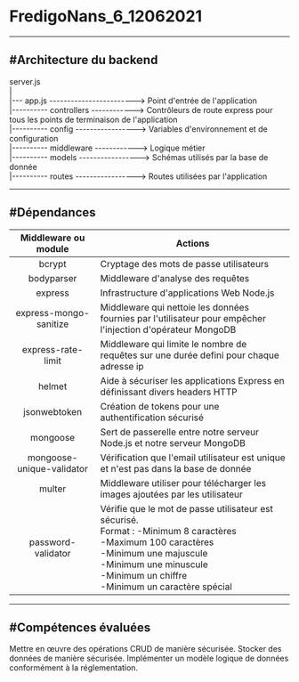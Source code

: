﻿# FredigoNans_6_12062021
----------------------------
#Architecture du backend
----------------------------
server.js          
    |           
    |--- app.js ------------------------> Point d'entrée de l'application            
           |---------- controllers ------------> Contrôleurs de route express pour tous les points de terminaison de l'application            
           |---------- config -----------------> Variables d'environnement et de configuration             
           |---------- middleware ------------> Logique métier                
           |---------- models -----------------> Schémas utilisés par la base de donnée                 
           |---------- routes -----------------> Routes utilisées par l'application                        

----------------------------
#Dépendances
-------------------------------
|Middleware ou module|Actions|
|:-------------------------:|-----------------------------------|
|bcrypt|  Cryptage des mots de passe utilisateurs|
|bodyparser| Middleware d'analyse des requêtes|
|express | Infrastructure d'applications Web Node.js|
|express-mongo-sanitize | Middleware qui nettoie les données fournies par l'utilisateur pour empêcher l'injection d'opérateur MongoDB|
|express-rate-limit | Middleware qui limite le nombre de requêtes sur une durée defini pour chaque adresse ip|
|helmet | Aide à sécuriser les applications Express en définissant divers headers HTTP|
|jsonwebtoken | Création de tokens pour une authentification sécurisé|
|mongoose | Sert de passerelle entre notre serveur Node.js et notre serveur MongoDB|
|mongoose-unique-validator | Vérification que l'email utilisateur est unique et n'est pas dans la base de donnée|
|multer | Middleware utiliser pour télécharger les images ajoutées par les utilisateur|
|password-validator | Vérifie que le mot de passe utilisateur est sécurisé.</br>Format : -Minimum 8 caractères</br>-Maximum 100 caractères</br>-Minimum une majuscule</br>-Minimum une minuscule</br>-Minimum un chiffre</br>-Minimum un caractère spécial |

----------------------------------------

#Compétences évaluées
----------------------------

Mettre en œuvre des opérations CRUD de manière sécurisée.
Stocker des données de manière sécurisée.
Implémenter un modèle logique de données conformément à la réglementation.
